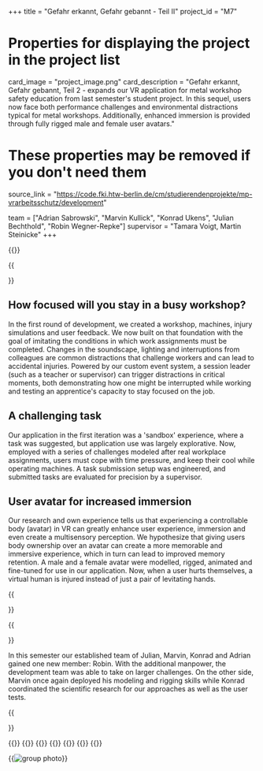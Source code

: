 +++
title = "Gefahr erkannt, Gefahr gebannt - Teil II"
project_id = "M7"

# Properties for displaying the project in the project list
card_image = "project_image.png"
card_description = "Gefahr erkannt, Gefahr gebannt, Teil 2 - expands our VR application for metal workshop safety education from last semester's student project. In this sequel, users now face both performance challenges and environmental distractions typical for metal workshops. Additionally, enhanced immersion is provided through fully rigged male and female user avatars."

# These properties may be removed if you don't need them
source_link = "https://code.fki.htw-berlin.de/cm/studierendenprojekte/mp-vrarbeitsschutz/development"

team = ["Adrian Sabrowski", "Marvin Kullick", "Konrad Ukens", "Julian Bechthold", "Robin Wegner-Repke"]
supervisor = "Tamara Voigt, Martin Steinicke"
+++

{{<mediathek id="9b0db47e56bcdbc3dd23bc65a125ce50" title="Our Presentation">}}	

{{<section title="Summary">}}


How focused will you stay in a busy workshop?
------


In the first round of development, we created a workshop, machines, injury simulations and user feedback. We now built on that foundation with the goal of imitating the conditions in which work assignments must be completed. 
Changes in the soundscape, lighting and interruptions from colleagues are common distractions that challenge workers and can lead to accidental injuries. 
Powered by our custom event system, a session leader (such as a teacher or supervisor) can trigger distractions in critical moments, both demonstrating how one might be interrupted while working and testing an apprentice's capacity to stay focused on the job. 


A challenging task
------


Our application in the first iteration was a 'sandbox' experience, where a task was suggested, but application use was largely explorative. 
Now, employed with a series of challenges modeled after real workplace assignments, users must cope with time pressure, and keep their cool while operating machines. 
A task submission setup was engineered, and submitted tasks are evaluated for precision by a supervisor. 

User avatar for increased immersion
------


Our research and own experience tells us that experiencing a controllable body (avatar) in VR can greatly enhance user experience, immersion and even create a multisensory perception. 
We hypothesize that giving users body ownership over an avatar can create a more memorable and immersive experience, which in turn can lead to improved memory retention. 
A male and a female avatar were modelled, rigged, animated and fine-tuned for use in our application. 
Now, when a user hurts themselves, a virtual human is injured instead of just a pair of levitating hands.

{{</section >}}

{{<section title="The Team">}}

In this semester our established team of Julian, Marvin, Konrad and Adrian gained one new member: Robin. 
With the additional manpower, the development team was able to take on larger challenges. 
On the other side, Marvin once again deployed his modeling and rigging skills while Konrad coordinated the scientific research for our approaches as well as the user tests.

{{</section >}}

{{<gallery>}}
{{<team-member image="adrian.jpg" name="Adrian Sabrowski">}}
{{<team-member image="marvin.jpg" name="Marvin Kullick">}}
{{<team-member image="julian.png" name="Julian Bechthold">}}
{{<team-member image="konrad.jpg" name="Konrad Ukens">}}
{{<team-member image="robin.jpg" name="Robin Wegner-Repke">}}
{{</gallery>}}

{{<image src="team.jpg" alt="group photo" caption="Group photo with our supervisor Tamara after the user test at the AVT">}}
